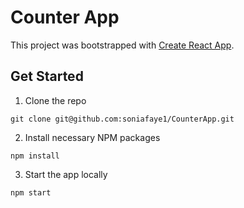 # Counter App

This project was bootstrapped with [Create React App](https://github.com/facebook/create-react-app).

<h2>Get Started</h2>

1. Clone the repo

```
git clone git@github.com:soniafaye1/CounterApp.git
```

2. Install necessary NPM packages

```
npm install
```

3. Start the app locally

```
npm start
```


